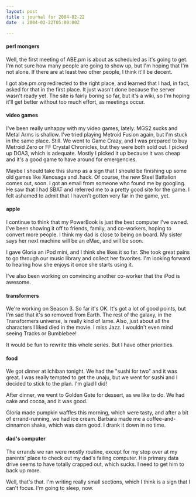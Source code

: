 ```yaml
---
layout: post
title : journal for 2004-02-22
date  : 2004-02-22T05:00:00Z

---
```

<h4>perl mongers</h4>Well, the first meeting of ABE.pm is about as scheduled as it's going to get. I'm not sure how many people are going to show up, but I'm hoping that I'm not alone.  If there are at least two other people, I think it'll be decent.

I got abe.pm.org redirected to the right place, and learned that I had, in fact, asked for that in the first place.  It just wasn't done because the server wasn't ready yet.  The site is fairly boring so far, but it's a wiki, so I'm hoping it'll get better without too much effort, as meetings occur.<h4>video games</h4>I've been really unhappy with my video games, lately.  MGS2 sucks and Metal Arms is shallow.  I've tried playing Metroid Fusion again, but I'm stuck in the same place.  Still.  We went to Game Crazy, and I was prepared to buy Metroid Zero or FF Crystal Chronicles, but they were both sold out.  I picked up DOA3, which is adequate.  Mostly I picked it up because it was cheap and it's a good game to have around for emergencies.

Maybe I should take this slump as a sign that I should be finishing up some old games like Xenosaga and .hack.  Of course, the new Steel Battalion comes out, soon.  I got an email from someone who found me by googling.  He saw that I had SBAT and referred me to a pretty good site for the game.  I felt ashamed to admit that I haven't gotten very far in the game, yet.<h4>apple</h4>I continue to think that my PowerBook is just the best computer I've owned. I've been showing it off to friends, family, and co-workers, hoping to convert more people.  I think my dad is close to being on board.  My sister says her next machine will be an eMac, and will be soon.

I gave Gloria an iPod mini, and I think she likes it so far.  She took great pains to go through our music library and collect her favorites.  I'm looking forward to hearing how she enjoys it once she starts using it.

I've also been working on convincing another co-worker that the iPod is awesome.<h4>transformers</h4>We're working on Season 3.  So far it's OK.  It's got a lot of good points, but I'm sad that it's so removed from Earth.  The rest of the galaxy, in the Transformers universe, is really kind of lame.  Also, just about all the characters I liked died in the movie.  I miss Jazz.  I wouldn't even mind seeing Tracks or Bumblebee!

It would be fun to rewrite this whole series.  But I have other priorities.<h4>food</h4>We got dinner at Ichiban tonight.  We had the "sushi for two" and it was great. I was really tempted to get the unaju, but we went for sushi and I decided to stick to the plan.  I'm glad I did!

After dinner, we went to Golden Gate for dessert, as we like to do.  We had cake and cocoa, and it was good.

Gloria made pumpkin waffles this morning, which were tasty, and after a bit of errand-running, we had ice cream.  Barbara made me a coffee-and-cinnamon shake, which was darn good.  I drank it down in no time.<h4>dad's computer</h4>The errands we ran were mostly routine, except for my stop over at my parents' place to check out my dad's failing computer.  His primary data drive seems to have totally crapped out, which sucks.  I need to get him to back up more.

Well, that's that.  I'm writing really small sections, which I think is a sign that I can't focus.  I'm going to sleep, now.

